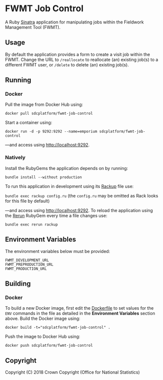 # FWMT Job Control
A Ruby [Sinatra](http://www.sinatrarb.com/) application for manipulating jobs within the Fieldwork Management Tool (FWMT).

## Usage
By default the application provides a form to create a visit job within the FWMT. Change the URL to `/reallocate` to reallocate (an) existing job(s) to a different FWMT user, or `/delete` to delete (an) existing job(s).

## Running
### Docker
Pull the image from Docker Hub using:

  `docker pull sdcplatform/fwmt-job-control`

Start a container using:

  `docker run -d -p 9292:9292 --name=emporium sdcplatform/fwmt-job-control`

&mdash;and access using [http://localhost:9292](http://localhost:9292).

### Natively
Install the RubyGems the application depends on by running:

  `bundle install --without production`

To run this application in development using its [Rackup](http://rack.github.io/) file use:

  `bundle exec rackup config.ru` (the `config.ru` may be omitted as Rack looks for this file by default)

&mdash;and access using [http://localhost:9292](http://localhost:9292). To reload the application using the [Rerun](https://github.com/alexch/rerun) RubyGem every time a file changes use:

  `bundle exec rerun rackup`

## Environment Variables
The environment variables below must be provided:

```
FWMT_DEVELOPMENT_URL
FWMT_PREPRODUCTION_URL
FWMT_PRODUCTION_URL
```

## Building
### Docker
To build a new Docker image, first edit the [Dockerfile](https://github.com/ONSdigital/fwmt-job-control/blob/master/Dockerfile) to set values for the `ENV` commands in the file as detailed in the **Environment Variables** section above. Build the Docker image using:

  `docker build -t="sdcplatform/fwmt-job-control" .`

Push the image to Docker Hub using:

  `docker push sdcplatform/fwmt-job-control`

## Copyright
Copyright (C) 2018 Crown Copyright (Office for National Statistics)